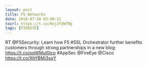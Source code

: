 ```yaml
---
layout: post
title: F5 Networks
date: 2018-07-28 03:00:21
tourl: https://t.co/Koj3fUWTNg
tags: [FIREEYE]
---
```

RT @F5Security: Learn how F5 #SSL Orchestrator further benefits customers through strong partnerships in a new blog: https://t.co/oqWMul0ico #AppSec @FireEye @Cisco https://t.co/XhYBMi3sqY
